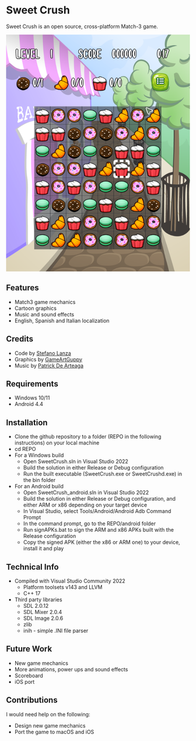 # Sweet Crush
Sweet Crush is an open source, cross-platform Match-3 game.

![Screenshot](misc/screenshot.png)

## Features
* Match3 game mechanics
* Cartoon graphics
* Music and sound effects
* English, Spanish and Italian localization

## Credits
* Code by [Stefano Lanza](steflanz@gmail.com)
* Graphics by [GameArtGuppy](https://www.gameartguppy.com)
* Music by [Patrick De Arteaga](https://patrickdearteaga.com)

## Requirements
* Windows 10/11
* Android 4.4

## Installation
* Clone the github repository to a folder (REPO in the following instructions) on your local machine
* cd REPO
* For a Windows build
  * Open SweetCrush.sln in Visual Studio 2022
  * Build the solution in either Release or Debug configuration
  * Run the built executable (SweetCrush.exe or SweetCrushd.exe) in the bin folder
* For an Android build
  * Open SweetCrush_android.sln in Visual Studio 2022
  * Build the solution in either Release or Debug configuration, and either ARM or x86 depending on your target device
  * In Visual Studio, select Tools/Android/Android Adb Command Prompt
  * In the command prompt, go to the REPO/android folder
  * Run signAPKs.bat to sign the ARM and x86 APKs built with the Release configuration
  * Copy the signed APK (either the x86 or ARM one) to your device, install it and play

## Technical Info
* Compiled with Visual Studio Community 2022
  * Platform toolsets v143 and LLVM
  * C++ 17 
* Third party libraries
  * SDL 2.0.12
  * SDL Mixer 2.0.4
  * SDL Image 2.0.6
  * zlib
  * inih - simple .INI file parser

## Future Work
* New game mechanics
* More animations, power ups and sound effects
* Scoreboard
* iOS port

## Contributions
I would need help on the following:
* Design new game mechanics
* Port the game to macOS and iOS
